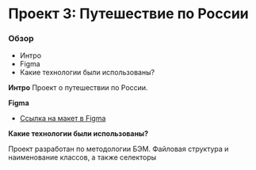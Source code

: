 # Проект 3: Путешествие по России

### Обзор
* Интро
* Figma
* Какие технологии были использованы?

**Интро**
Проект о путешествии по России.


**Figma**

* [Ссылка на макет в Figma](https://www.figma.com/file/OyRWEjU6wBwRe1hapzQoLx/Sprint-3%3A-Russia-%2F-desktop-%2B-mobile?node-id=28503%3A0)

**Какие технологии были использованы?**

Проект разработан по методологии БЭМ. Файловая структура и наименование классов, а также селекторы 
